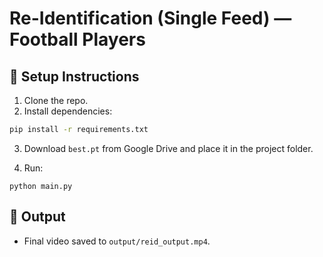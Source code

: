 # Re-Identification (Single Feed) — Football Players

## 🔧 Setup Instructions
1. Clone the repo.
2. Install dependencies:

```bash
pip install -r requirements.txt
```

3. Download `best.pt` from Google Drive and place it in the project folder.

4. Run:
```
python main.py
```

## 📁 Output
- Final video saved to `output/reid_output.mp4`.
